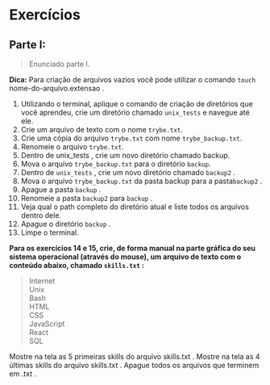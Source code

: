 # Exercícios
## Parte I:
>Enunciado parte I.

**Dica:** Para criação de arquivos vazios você pode utilizar o comando `touch` nome-do-arquivo.extensao .
1. Utilizando o terminal, aplique o comando de criação de diretórios que você aprendeu, crie um diretório chamado `unix_tests` e navegue até ele.
2. Crie um arquivo de texto com o nome `trybe.txt`.
3. Crie uma cópia do arquivo `trybe.txt` com nome `trybe_backup.txt`.
4. Renomeie o arquivo `trybe.txt`.
5. Dentro de unix_tests , crie um novo diretório chamado backup.
6. Mova o arquivo `trybe_backup.txt` para o diretório `backup`.
7. Dentro de `unix_tests` , crie um novo diretório chamado `backup2` .
8. Mova o arquivo `trybe_backup.txt` da pasta backup para a pasta`backup2` .
9. Apague a pasta `backup` .
10. Renomeie a pasta `backup2` para `backup` .
11. Veja qual o path completo do diretório atual e liste todos os arquivos dentro dele.
12. Apague o diretório `backup` .
13. Limpe o terminal.  

**Para os exercícios 14 e 15, crie, de forma manual na parte gráfica do seu sistema operacional (através do mouse), um arquivo de texto com o conteúdo abaixo, chamado `skills.txt` :**  

>Internet  
>Unix  
>Bash  
>HTML  
>CSS  
>JavaScript  
>React  
>SQL     

Mostre na tela as 5 primeiras skills do arquivo skills.txt .
Mostre na tela as 4 últimas skills do arquivo skills.txt .
Apague todos os arquivos que terminem em .txt .